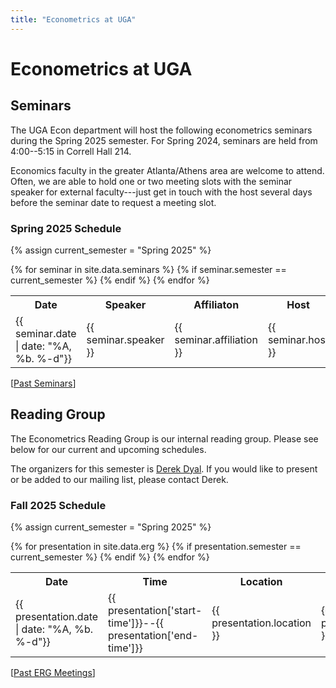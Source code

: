 ```yaml
---
title: "Econometrics at UGA"
---
```


# Econometrics at UGA

## Seminars

The UGA Econ department will host the following econometrics seminars during the Spring 2025 semester. For Spring 2024, seminars are held from 4:00--5:15 in Correll Hall 214.

Economics faculty in the greater Atlanta/Athens area are welcome to attend. Often, we are able to hold one or two meeting slots with the seminar speaker for external faculty---just get in touch with the host several days before the seminar date to request a meeting slot.

### Spring 2025 Schedule

{% assign current_semester = "Spring 2025" %}
<table>
  <tr>
    <th>Date</th>
    <th>Speaker</th>
    <th>Affiliaton</th>
    <th>Host</th>
    <th>Paper</th>
  </tr>
  {% for seminar in site.data.seminars %}
    {% if seminar.semester == current_semester %}
	<tr>
      		<td>{{ seminar.date | date: "%A, %b. %-d"}}</td>
      		<td>{{ seminar.speaker }}</td>
      		<td>{{ seminar.affiliation }}</td>
		<td>{{ seminar.host }}</td>
      		<td><a href="{{ seminar.link }}">{{ seminar.title }}</a></td>
    	</tr>
    {% endif %}
  {% endfor %}
</table>

[[Past Seminars](past_seminars)]


## Reading Group

The Econometrics Reading Group is our internal reading group. Please see below for our current and upcoming schedules.

The organizers for this semester is [Derek Dyal](https://www.terry.uga.edu/directory/derek-dyal/). If you would like to present or be added to our mailing list, please contact Derek.


### Fall 2025 Schedule

{% assign current_semester = "Spring 2025" %}
<table>
  <tr>
    <th>Date</th>
    <th>Time</th>
    <th>Location</th>
    <th>Leader</th>
    <th>Title</th>
  </tr>
  {% for presentation in site.data.erg %}
    {% if presentation.semester == current_semester %}
      <tr>
        <td>{{ presentation.date | date: "%A, %b. %-d"}}</td>
        <td>{{ presentation['start-time']}}--{{ presentation['end-time']}}</td>
        <td>{{ presentation.location }}</td>
        <td>{{ presentation.leader }}</td>
        <td><a href="{{ presentation.link }}">{{ presentation.title }}</a></td>
      </tr>
    {% endif %}
  {% endfor %}
</table>

[[Past ERG Meetings](past_erg)]
